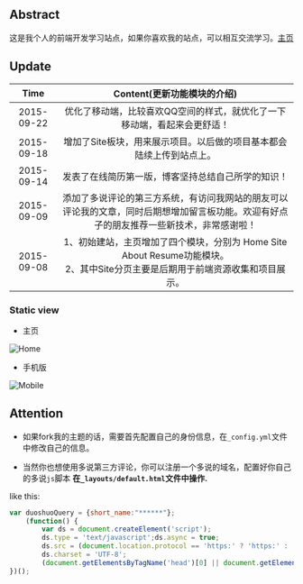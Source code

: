 ## Abstract

这是我个人的前端开发学习站点，如果你喜欢我的站点，可以相互交流学习。[主页](http://littlewhitechen.github.io/)



## Update

Time       | Content(更新功能模块的介绍)
:----------------------------------------: | :----------------------:
2015-09-22 | 优化了移动端，比较喜欢QQ空间的样式，就优化了一下移动端，看起来会更舒适！
2015-09-18 | 增加了Site板块，用来展示项目。以后做的项目基本都会陆续上传到站点上。
2015-09-14 | 发表了在线简历第一版，博客坚持总结自己所学的知识！
2015-09-09 | 添加了多说评论的第三方系统，有访问我网站的朋友可以评论我的文章，同时后期想增加留言板功能。欢迎有好点子的朋友推荐一些新技术，非常感谢啦！
2015-09-08 | 1、初始建站，主页增加了四个模块，分别为 Home Site About Resume功能模块。<br />2、其中Site分页主要是后期用于前端资源收集和项目展示。





### Static view

* 主页

![Home](http://littlewhitechen.github.io/img/blog/Home.PNG)

* 手机版

![Mobile](http://littlewhitechen.github.io/img/blog/mobile.PNG)



## Attention

* 如果fork我的主题的话，需要首先配置自己的身份信息，在`_config.yml`文件中修改自己的信息。


* 当然你也想使用多说第三方评论，你可以注册一个多说的域名，配置好你自己的多说`js`脚本
  **在`_layouts/default.html`文件中操作.**

like this:

```javascript
var duoshuoQuery = {short_name:"******"};
    (function() {
        var ds = document.createElement('script');
        ds.type = 'text/javascript';ds.async = true;
        ds.src = (document.location.protocol == 'https:' ? 'https:' : 'http:') + '//static.duoshuo.com/embed.js';
        ds.charset = 'UTF-8';
        (document.getElementsByTagName('head')[0] || document.getElementsByTagName('body')[0]).appendChild(ds);
})();
```










